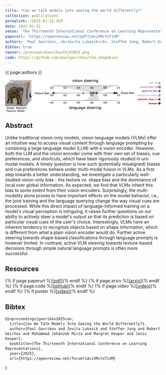 ```yaml
---
title: "Can we talk models into seeing the world differently?"
collection: publications
permalink: /2025-01-31-VLM
date: 2025-01-31
venue: 'The Thirteenth International Conference on Learning Representations (accepted)'
paperurl: 'https://openreview.net/pdf?id=iVMcYxTiVM'
authors: 'Paul Gavrikov, <b>Jovita Lukasik</b>, Steffen Jung, Robert Geirhos, Muhammad Jehanzeb Mirza, Margret Keuper, Janis Keuper'
bibtex: true
teaser: /previews/GavrikovICLR2025.png
code: https://github.com/paulgavrikov/vlm_shapebias
---
```

{{ page.authors }}

<img class="pub_teaser" src="../images/previews/GavrikovICLR2025.png" alt="Teaser Image" title="teaser" />

## Abstract 

Unlike traditional vision-only models, vision language models (VLMs) offer an intuitive way to access visual content through language prompting by combining a large language model (LLM) with a vision encoder. However, both the LLM and the vision encoder come with their own set of biases, cue preferences, and shortcuts, which have been rigorously studied in uni-modal models. A timely question is how such (potentially misaligned) biases and cue preferences behave under multi-modal fusion in VLMs. As a first step towards a better understanding, we investigate a particularly well-studied vision-only bias - the texture vs. shape bias and the dominance of local over global information. As expected, we find that VLMs inherit this bias to some extent from their vision encoders. Surprisingly, the multi-modality alone proves to have important effects on the model behavior, i.e., the joint training and the language querying change the way visual cues are processed. While this direct impact of language-informed training on a model's visual perception is intriguing, it raises further questions on our ability to actively steer a model's output so that its prediction is based on particular visual cues of the user's choice. Interestingly, VLMs have an inherent tendency to recognize objects based on shape information, which is different from what a plain vision encoder would do. Further active steering towards shape-based classifications through language prompts is however limited. In contrast, active VLM steering towards texture-based decisions through simple natural language prompts is often more successful.


## Resources

{% if page.paperurl %}<a href=" {{ page.paperurl }} ">[pdf]</a>{% endif %} {% if page.arxiv %}<a href=" {{ page.arxiv }} ">[arxiv]</a>{% endif %} {% if page.code %}<a href=" {{ page.code }} ">[github]</a>{% endif %} {% if page.video %}<a href=" {{ page.video }} ">[video]</a>{% endif %} {% if poster %}<a href=" {{ page.poster }} ">[video]</a>{% endif %}

## Bibtex 
 
	@inproceedings{gavrikov2025can,
      title={Can We Talk Models Into Seeing the World Differently?},
      author={Paul Gavrikov and Jovita Lukasik and Steffen Jung and Robert Geirhos and Muhammad Jehanzeb Mirza and Margret Keuper and Janis Keuper},
      booktitle={The Thirteenth International Conference on Learning Representations},
      year={2025},
      url={https://openreview.net/forum?id=iVMcYxTiVM}
}



